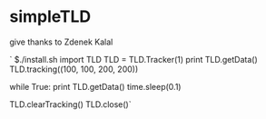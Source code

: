# simpleTLD
give thanks to Zdenek Kalal

` $./install.sh
import TLD
TLD = TLD.Tracker(1)
print TLD.getData()
TLD.tracking((100, 100, 200, 200))

while True:
    print TLD.getData()
    time.sleep(0.1)

TLD.clearTracking()
TLD.close()`
